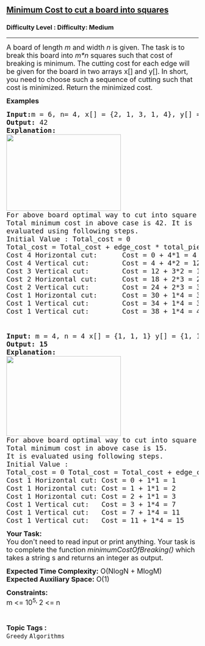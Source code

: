 <h2><a href="https://www.geeksforgeeks.org/problems/minimum-cost-to-cut-a-board-into-squares/1?page=2&difficulty=Medium&status=unsolved&sortBy=submissions">Minimum Cost to cut a board into squares</a></h2><h3>Difficulty Level : Difficulty: Medium</h3><hr><div class="problems_problem_content__Xm_eO"><p><span style="font-size: 18px;">A board of length <em>m</em>&nbsp;and width <em>n</em>&nbsp;is given.&nbsp;The task is&nbsp;to break this board into <em>m*n</em> squares such that cost of breaking is minimum. The cutting cost for each edge will be given for the board in two arrays x[]&nbsp;and y[]. In short, you&nbsp;need to choose such a sequence of cutting such that cost is minimized. Return the minimized cost.</span></p>
<p><span style="font-size: 18px;"><strong>Examples <br></strong></span></p>
<pre><span style="font-size: 18px;"><strong>Input:</strong>m = 6, n= 4, x[] = {2, 1, 3, 1, 4}, y[] = {4, 1, 2}
<strong>Output: </strong>42
<strong>Explanation:</strong> 
<img style="height: 200px; width: 300px;" src="https://media.geeksforgeeks.org/img-practice/board-1646284249.png" alt="">
For above board optimal way to cut into square is:
Total minimum cost in above case is 42. It is 
evaluated using following steps.
Initial Value : Total_cost = 0
Total_cost = Total_cost + edge_cost * total_pieces
Cost 4 Horizontal cut:      Cost = 0 + 4*1 = 4
Cost 4 Vertical cut:        Cost = 4 + 4*2 = 12
Cost 3 Vertical cut:        Cost = 12 + 3*2 = 18
Cost 2 Horizontal cut:      Cost = 18 + 2*3 = 24
Cost 2 Vertical cut:        Cost = 24 + 2*3 = 30
Cost 1 Horizontal cut:      Cost = 30 + 1*4 = 34
Cost 1 Vertical cut:        Cost = 34 + 1*4 = 38
Cost 1 Vertical cut:        Cost = 38 + 1*4 = 42
</span></pre>
<pre>&nbsp;</pre>
<pre><span style="font-size: 18px;"><strong>Input: </strong>m = 4, n = 4 x[] = {1, 1, 1} y[] = {1, 1, 1}
<strong>Output: 15
Explanation:</strong> 
<img style="height: 209px; width: 300px;" src="https://media.geeksforgeeks.org/img-practice/board-1646284249-1661926688.png" alt="">
For above board optimal way to cut into square is:
Total minimum cost in above case is 15.
It is evaluated using following steps.
Initial Value : 
Total_cost = 0 Total_cost = Total_cost + edge_cost * total_pieces
Cost 1 Horizontal cut: Cost = 0 + 1*1 = 1
Cost 1 Horizontal cut: Cost = 1 + 1*1 = 2
Cost 1 Horizontal cut: Cost = 2 + 1*1 = 3
Cost 1 Vertical cut:   Cost = 3 + 1*4 = 7
Cost 1 Vertical cut:   Cost = 7 + 1*4 = 11
Cost 1 Vertical cut:   Cost = 11 + 1*4 = 15</span>
</pre>
<p><span style="font-size: 18px;"><strong>Your Task:&nbsp;&nbsp;</strong><br>You don't need to read input or print anything. Your task is to complete the function <em>minimumCostOfBreaking()</em> which takes a&nbsp;string s and returns an integer as output.</span></p>
<p><span style="font-size: 18px;"><strong>Expected Time Complexity:</strong> O(NlogN + MlogM)<br><strong>Expected Auxiliary Space:</strong> O(1)</span></p>
<p><span style="font-size: 18px;"><strong>Constraints:</strong><br></span><span style="font-size: 18px;">m &lt;= 10<sup>5, </sup></span><span style="font-size: 18px;">2 &lt;= n<br></span></p></div><br><p><span style=font-size:18px><strong>Topic Tags : </strong><br><code>Greedy</code>&nbsp;<code>Algorithms</code>&nbsp;